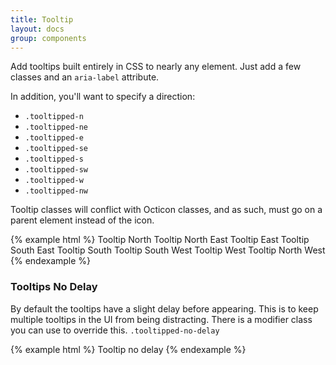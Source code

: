 ```yaml
---
title: Tooltip
layout: docs
group: components
---
```



Add tooltips built entirely in CSS to nearly any element. Just add a few classes and an `aria-label` attribute.

In addition, you'll want to specify a direction:

- `.tooltipped-n`
- `.tooltipped-ne`
- `.tooltipped-e`
- `.tooltipped-se`
- `.tooltipped-s`
- `.tooltipped-sw`
- `.tooltipped-w`
- `.tooltipped-nw`

Tooltip classes will conflict with Octicon classes, and as such, must go on a parent element instead of the icon.

{% example html %}
<span class="tooltipped tooltipped-n border p-2 mb-2 mr-2 left" aria-label="This is the tooltip.">
  Tooltip North
</span>
<span class="tooltipped tooltipped-ne border p-2 mb-2 mr-2 left" aria-label="This is the tooltip.">
  Tooltip North East
</span>
<span class="tooltipped tooltipped-e border p-2 mb-2 mr-2 left" aria-label="This is the tooltip.">
  Tooltip East
</span>
<span class="tooltipped tooltipped-se border p-2 mb-2 mr-2 left" aria-label="This is the tooltip.">
  Tooltip South East
</span>
<span class="tooltipped tooltipped-s border p-2 mb-2 mr-2 left" aria-label="This is the tooltip.">
  Tooltip South
</span>
<span class="tooltipped tooltipped-sw border p-2 mb-2 mr-2 left" aria-label="This is the tooltip.">
  Tooltip South West
</span>
<span class="tooltipped tooltipped-w border p-2 mb-2 mr-2 left" aria-label="This is the tooltip.">
  Tooltip West
</span>
<span class="tooltipped tooltipped-nw border p-2 mb-2 mr-2 left" aria-label="This is the tooltip.">
  Tooltip North West
</span>
{% endexample %}

### Tooltips No Delay

By default the tooltips have a slight delay before appearing. This is to keep multiple tooltips in the UI from being distracting. There is a modifier class you can use to override this. `.tooltipped-no-delay`

{% example html %}
<span class="tooltipped tooltipped-n tooltipped-no-delay border p-2" aria-label="This is the tooltip.">
  Tooltip no delay
</span>
{% endexample %}
